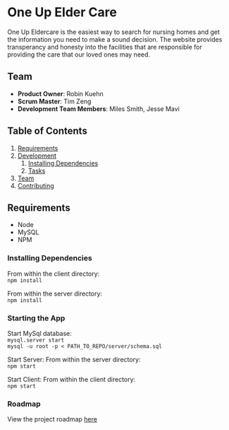 # One Up Elder Care
One Up Eldercare is the easiest way to search for nursing homes and get the information you need to make a sound decision. The website provides transperancy and honesty into the facilities that are responsible for providing the care that our loved ones may need.


## Team

  - __Product Owner__: Robin Kuehn
  - __Scrum Master__: Tim Zeng
  - __Development Team Members__: Miles Smith, Jesse Mavi

## Table of Contents


1. [Requirements](#requirements)
1. [Development](#development)
    1. [Installing Dependencies](#installing-dependencies)
    1. [Tasks](#tasks)
1. [Team](#team)
1. [Contributing](#contributing)


## Requirements

- Node
- MySQL
- NPM



### Installing Dependencies

From within the client directory:<br />
`npm install`

From within the server directory:<br />
`npm install`

### Starting the App

Start MySql database:<br />
`mysql.server start`<br />
`mysql -u root -p < PATH_TO_REPO/server/schema.sql`

Start Server:
From within the server directory:<br />
`npm start`

Start Client:
From within the client directory:<br />
`npm start`

### Roadmap

View the project roadmap [here](https://github.com/spookyCelluloid/spookyCelluloid/issues?q=is%3Aopen+is%3Aissue)


